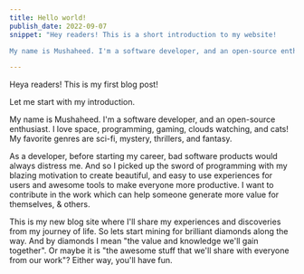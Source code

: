 ```yaml
---
title: Hello world!
publish_date: 2022-09-07
snippet: "Hey readers! This is a short introduction to my website!

My name is Mushaheed. I'm a software developer, and an open-source enthusiast."

---
```


Heya readers! This is my first blog post!

Let me start with my introduction. 

My name is Mushaheed. I'm a software developer, and an open-source enthusiast. I love space, programming, gaming, clouds watching, and cats! My favorite genres are sci-fi, mystery, thrillers, and fantasy. 

As a developer, before starting my career, bad software products would always distress me. And so I picked up the sword of programming with my blazing motivation to create beautiful, and easy to use experiences for users and awesome tools to make everyone more productive. I want to contribute in the work which can help someone generate more value for themselves, & others. 

This is my new blog site where I'll share my experiences and discoveries from my journey of life. So lets start mining for brilliant diamonds along the way. And by diamonds I mean "the value and knowledge we'll gain together". Or maybe it is "the awesome stuff that we'll share with everyone from our work"? Either way, you'll have fun.
